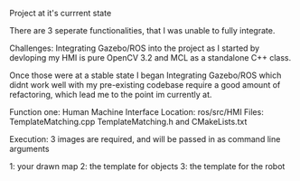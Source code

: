 Project at it's currrent state

There are 3 seperate functionalities, that I was unable to fully integrate.

Challenges:
Integrating Gazebo/ROS into the project as I started by devloping my HMI is pure OpenCV 3.2 and MCL as a standalone C++ class.

Once those were at a stable state I began Integrating Gazebo/ROS which didnt work well with my pre-existing codebase require a good amount of refactoring, which lead me to the point im currently at. 



Function one: Human Machine Interface
Location: ros/src/HMI
Files: TemplateMatching.cpp TemplateMatching.h and CMakeLists.txt



Execution: 3 images are required, and will be passed in as command line arguments

1: your drawn map
2: the template for objects
3: the template for the robot

 

